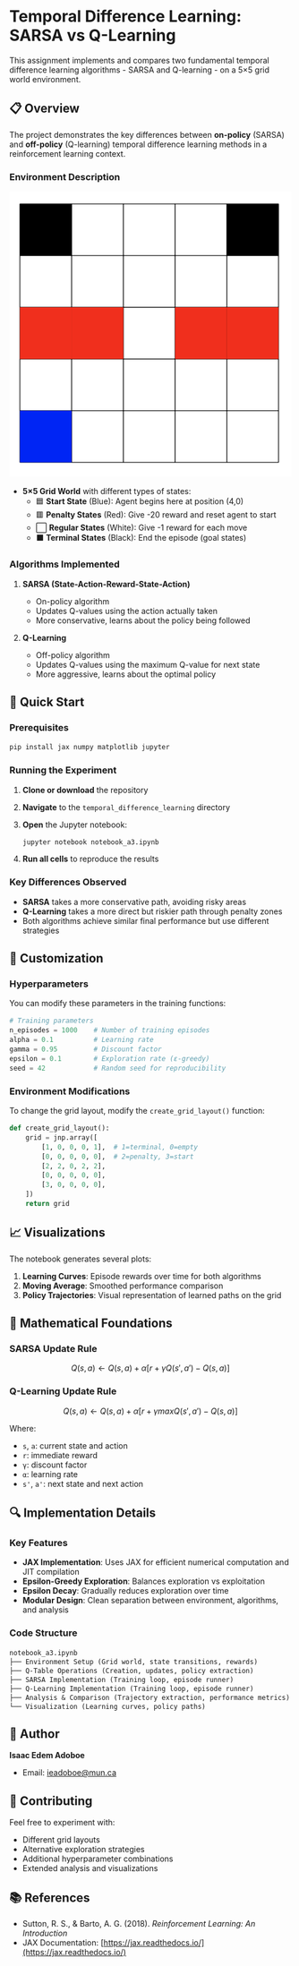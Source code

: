 # Temporal Difference Learning: SARSA vs Q-Learning

This assignment implements and compares two fundamental temporal difference learning algorithms - SARSA and Q-learning - on a 5×5 grid world environment.

## 📋 Overview

The project demonstrates the key differences between **on-policy** (SARSA) and **off-policy** (Q-learning) temporal difference learning methods in a reinforcement learning context.

### Environment Description

![Grid World](grid_world.png)

- **5×5 Grid World** with different types of states:
  - 🟦 **Start State** (Blue): Agent begins here at position (4,0)
  - 🟥 **Penalty States** (Red): Give -20 reward and reset agent to start
  - ⬜ **Regular States** (White): Give -1 reward for each move
  - ⬛ **Terminal States** (Black): End the episode (goal states)

### Algorithms Implemented

1. **SARSA (State-Action-Reward-State-Action)**

   - On-policy algorithm
   - Updates Q-values using the action actually taken
   - More conservative, learns about the policy being followed

2. **Q-Learning**
   - Off-policy algorithm
   - Updates Q-values using the maximum Q-value for next state
   - More aggressive, learns about the optimal policy

## 🚀 Quick Start

### Prerequisites

```bash
pip install jax numpy matplotlib jupyter
```

### Running the Experiment

1. **Clone or download** the repository
2. **Navigate** to the `temporal_difference_learning` directory
3. **Open** the Jupyter notebook:

   ```bash
   jupyter notebook notebook_a3.ipynb
   ```

4. **Run all cells** to reproduce the results

### Key Differences Observed

- **SARSA** takes a more conservative path, avoiding risky areas
- **Q-Learning** takes a more direct but riskier path through penalty zones
- Both algorithms achieve similar final performance but use different strategies

## 🔧 Customization

### Hyperparameters

You can modify these parameters in the training functions:

```python
# Training parameters
n_episodes = 1000    # Number of training episodes
alpha = 0.1          # Learning rate
gamma = 0.95         # Discount factor
epsilon = 0.1        # Exploration rate (ε-greedy)
seed = 42            # Random seed for reproducibility
```

### Environment Modifications

To change the grid layout, modify the `create_grid_layout()` function:

```python
def create_grid_layout():
    grid = jnp.array([
        [1, 0, 0, 0, 1],  # 1=terminal, 0=empty
        [0, 0, 0, 0, 0],  # 2=penalty, 3=start
        [2, 2, 0, 2, 2],
        [0, 0, 0, 0, 0],
        [3, 0, 0, 0, 0],
    ])
    return grid
```

## 📈 Visualizations

The notebook generates several plots:

1. **Learning Curves**: Episode rewards over time for both algorithms
2. **Moving Average**: Smoothed performance comparison
3. **Policy Trajectories**: Visual representation of learned paths on the grid

## 🧮 Mathematical Foundations

### SARSA Update Rule

$$Q(s,a) ← Q(s,a) + \alpha[r + \gamma Q(s',a') - Q(s,a)]$$

### Q-Learning Update Rule

$$Q(s,a) ← Q(s,a) + \alpha[r + \gamma  max Q(s',a') - Q(s,a)]$$

Where:

- `s`, `a`: current state and action
- `r`: immediate reward
- `γ`: discount factor
- `α`: learning rate
- `s'`, `a'`: next state and next action

## 🔍 Implementation Details

### Key Features

- **JAX Implementation**: Uses JAX for efficient numerical computation and JIT compilation
- **Epsilon-Greedy Exploration**: Balances exploration vs exploitation
- **Epsilon Decay**: Gradually reduces exploration over time
- **Modular Design**: Clean separation between environment, algorithms, and analysis

### Code Structure

```text
notebook_a3.ipynb
├── Environment Setup (Grid world, state transitions, rewards)
├── Q-Table Operations (Creation, updates, policy extraction)
├── SARSA Implementation (Training loop, episode runner)
├── Q-Learning Implementation (Training loop, episode runner)
├── Analysis & Comparison (Trajectory extraction, performance metrics)
└── Visualization (Learning curves, policy paths)
```

## 📝 Author

**Isaac Edem Adoboe**

- Email: [ieadoboe@mun.ca](mailto:ieadoboe@mun.ca)

## 🤝 Contributing

Feel free to experiment with:

- Different grid layouts
- Alternative exploration strategies
- Additional hyperparameter combinations
- Extended analysis and visualizations

## 📚 References

- Sutton, R. S., & Barto, A. G. (2018). _Reinforcement Learning: An Introduction_
- JAX Documentation: [https://jax.readthedocs.io/](https://jax.readthedocs.io/)
